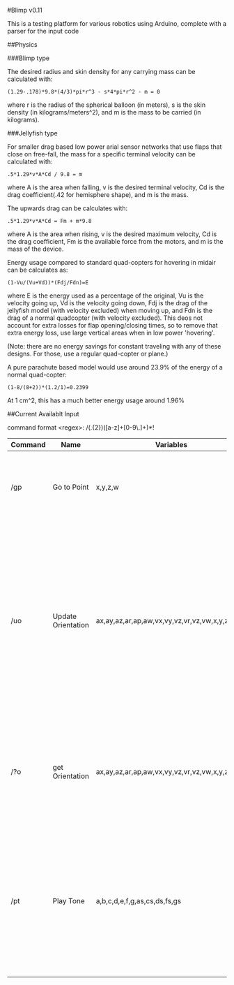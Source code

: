 #Blimp v0.11

This is a testing platform for various robotics using Arduino, complete with a parser for the input code

##Physics

###Blimp type

The desired radius and skin density for any carrying mass can be calculated with:

    (1.29-.178)*9.8*(4/3)*pi*r^3 - s*4*pi*r^2 - m = 0

where r is the radius of the spherical balloon (in meters), s is the skin density (in kilograms/meters^2), and m is the mass to be carried (in kilograms).

###Jellyfish type

For smaller drag based low power arial sensor networks that use flaps that close on free-fall, the mass for a specific terminal velocity can be calculated with:

    .5*1.29*v*A*Cd / 9.8 = m
    
where A is the area when falling, v is the desired terminal velocity, Cd is the drag coefficient(.42 for hemisphere shape), and m is the mass.

The upwards drag can be calculates with:

    .5*1.29*v*A*Cd = Fm + m*9.8
    
where A is the area when rising, v is the desired maximum velocity, Cd is the drag coefficient, Fm is the available force from the motors, and m is the mass of the device.

Energy usage compared to standard quad-copters for hovering in midair can be calculates as:

    (1-Vu/(Vu+Vd))*(Fdj/Fdn)=E
    
where E is the energy used as a percentage of the original, Vu is the velocity going up, Vd is the velocity going down, Fdj is the drag of the jellyfish model (with velocity excluded) when moving up, and Fdn is the drag of a normal quadcopter (with velocity excluded). This deos not account for extra losses for flap opening/closing times, so to remove that extra energy loss, use large vertical areas when in low power 'hovering'.

(Note: there are no energy savings for constant traveling with any of these designs. For those, use a regular quad-copter or plane.)

A pure parachute based model would use around 23.9% of the energy of a normal quad-copter:
    
    (1-8/(8+2))*(1.2/1)=0.2399
    
At 1 cm^2, this has a much better energy usage around 1.96%


##Current Availablt Input

command format \<regex\>: /(.{2})([a-z]+[0-9\\.]+)*!

| Command | Name | Variables | Description |
|---------|------|-----------|-------------|
|/gp |Go to Point | x,y,z,w   |Sets the next coordinates to go to, with the current position as the origin.|
|/uo |Update Orientation | ax,ay,az,ar,ap,aw,vx,vy,vz,vr,vz,vw,x,y,z,r,p,w | Updates the orientation of the robot (x,y,z are with respect to the previous origin when traveling, otherwise 0) (todo: add percentage error so you can combine orientation values from camera and imu)|
|/?o |get Orientation | ax,ay,az,ar,ap,aw,vx,vy,vz,vr,vz,vw,x,y,z,r,p,w | Prints the Arduino orientation info to the computer. (todo: report values with errors, for same reason as /uo)
|/pt |Play Tone | a,b,c,d,e,f,g,as,cs,ds,fs,gs |plays a melody. Format is (a-g)(s)?(0-8)l(inverse of length compared to sec)+. Currecntly, the max length is 64, but that can be changed if it's important.
